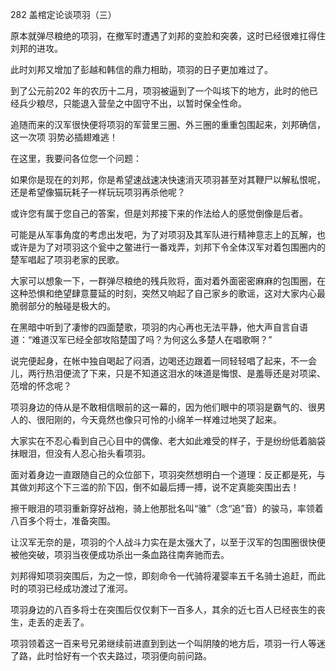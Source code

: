 282 盖棺定论谈项羽（三）



原本就弹尽粮绝的项羽，在撤军时遭遇了刘邦的变脸和突袭，这时已经很难扛得住刘邦的进攻。

此时刘邦又增加了彭越和韩信的鼎力相助，项羽的日子更加难过了。



到了公元前202 年的农历十二月，项羽被逼到了一个叫垓下的地方，此时的他已经兵少粮尽，只能退入营垒之中固守不出，以暂时保全性命。

追随而来的汉军很快便将项羽的军营里三圈、外三圈的重重包围起来，刘邦确信，这一次项
羽势必插翅难逃！



在这里，我要问各位您一个问题：

如果你是现在的刘邦，你是希望速战速决快速消灭项羽甚至对其鞭尸以解私恨呢，还是希望像猫玩耗子一样玩玩项羽再杀他呢？

或许您有属于您自己的答案，但是刘邦接下来的作法给人的感觉倒像是后者。

可能是从军事角度的考虑出发吧，为了对项羽及其军队进行精神意志上的瓦解，也或许是为了对项羽这个瓮中之鳖进行一番戏弄，刘邦下令全体汉军对着包围圈内的楚军唱起了项羽老家的民歌。

大家可以想象一下，一群弹尽粮绝的残兵败将，面对着外面密密麻麻的包围圈，在这种恐惧和绝望肆意蔓延的时刻，突然又响起了自己家乡的歌谣，这对大家内心最脆弱部分的触碰是极大的。



在黑暗中听到了凄惨的四面楚歌，项羽的内心再也无法平静，他大声自言自语道：“难道汉军已经全部攻陷楚国了吗？为何这么多楚人在唱歌啊？”

说完便起身，在帐中独自喝起了闷酒，边喝还边跟着一同轻轻唱了起来，不一会儿，两行热泪便流了下来，只是不知道这泪水的味道是悔恨、是羞辱还是对项梁、范增的怀念呢？

项羽身边的侍从是不敢相信眼前的这一幕的，因为他们眼中的项羽是霸气的、很男人的、很阳刚的，今天竟然也像只可怜的小绵羊一样难过地哭了起来。

大家实在不忍心看到自己心目中的偶像、老大如此难受的样子，于是纷纷低着脑袋抹眼泪，但没有人忍心抬头看项羽。



面对着身边一直跟随自己的众位部下，项羽突然想明白一个道理：反正都是死，与其做刘邦这个下三滥的阶下囚，倒不如最后搏一搏，说不定真能突围出去！

擦干眼泪的项羽重新穿好战袍，骑上他那批名叫“骓”（念“追”音）的骏马，率领着八百多个将士，准备突围。

让汉军无奈的是，项羽的个人战斗力实在是太强大了，以至于汉军的包围圈很快便被他突破，项羽当夜便成功杀出一条血路往南奔驰而去。



刘邦得知项羽突围后，为之一惊，即刻命令一代骑将灌婴率五千名骑士追赶，而此时的项羽已经成功渡过了淮河。

项羽身边的八百多将士在突围后仅仅剩下一百多人，其余的近七百人已经丧生的丧生，走丢的走丢了。

项羽领着这一百来号兄弟继续前进直到到达一个叫阴陵的地方后，项羽一行人等迷了路，此时恰好有一个农夫路过，项羽便向前问路。

